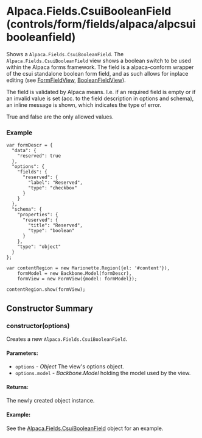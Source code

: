 # Alpaca.Fields.CsuiBooleanField (controls/form/fields/alpaca/alpcsuibooleanfield)

  Shows a `Alpaca.Fields.CsuiBooleanField`. The `Alpaca.Fields.CsuiBooleanField` view shows a 
  boolean switch to be used within the Alpaca forms framework. 
  The field is a alpaca-conform wrapper of the csui standalone boolean form field, and as such
  allows for inplace editing (see [FormFieldView](./formfield.md]), 
  [BooleanFieldView](./booleanfield.md)).
  
  The field is validated by Alpaca means. I.e. if an required field is empty or if an invalid
  value is set (acc. to the field description in options and schema), an inline message is shown,
  which indicates the type of error.
  
  True and false are the only allowed values.

### Example

    var formDescr = {
      "data": {
        "reserved": true
      },
      "options": {
        "fields": {
          "reserved": {
            "label": "Reserved",
            "type": "checkbox"
          }
        }
      },
      "schema": {
        "properties": {
          "reserved": {
            "title": "Reserved",
            "type": "boolean"
          }
        },
        "type": "object"
      }
    };

    var contentRegion = new Marionette.Region({el: '#content'}),
        formModel = new Backbone.Model(formDescr),
        formView = new FormView({model: formModel});

    contentRegion.show(formView);

## Constructor Summary

### constructor(options)

  Creates a new `Alpaca.Fields.CsuiBooleanField`.

#### Parameters:
* `options` - *Object* The view's options object.
* `options.model` - *Backbone.Model* holding the model used by the view.

#### Returns:

  The newly created object instance.

#### Example:

  See the [Alpaca.Fields.CsuiBooleanField](#) object for an example.


